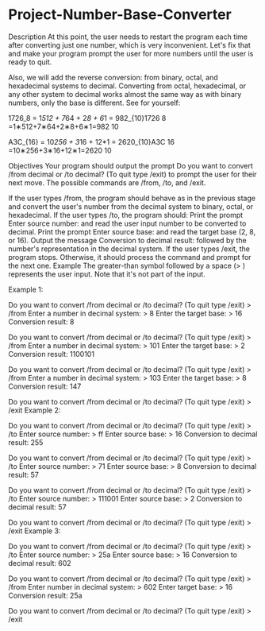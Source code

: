 # Project-Number-Base-Converter

Description
At this point, the user needs to restart the program each time after converting just one number, which is very inconvenient. Let's fix that and make your program prompt the user for more numbers until the user is ready to quit.

Also, we will add the reverse conversion: from binary, octal, and hexadecimal systems to decimal. Converting from octal, hexadecimal, or any other system to decimal works almost the same way as with binary numbers, only the base is different. See for yourself:

1726_8 = 1*512 + 7*64 + 2*8 + 6*1 = 982_{10}1726 
8
​
 =1∗512+7∗64+2∗8+6∗1=982 
10
​
 

A3C_{16} = 10*256 + 3*16 + 12*1 = 2620_{10}A3C 
16
​
 =10∗256+3∗16+12∗1=2620 
10
​
 

Objectives
Your program should output the prompt Do you want to convert /from decimal or /to decimal? (To quit type /exit) to prompt the user for their next move. The possible commands are /from, /to, and /exit.

If the user types /from, the program should behave as in the previous stage and convert the user's number from the decimal system to binary, octal, or hexadecimal.
If the user types /to, the program should:
Print the prompt Enter source number: and read the user input number to be converted to decimal.
Print the prompt Enter source base: and read the target base (2, 8, or 16).
Output the message Conversion to decimal result: followed by the number's representation in the decimal system.
If the user types /exit, the program stops. Otherwise, it should process the command and prompt for the next one.
Example
The greater-than symbol followed by a space (> ) represents the user input. Note that it's not part of the input.

Example 1:

Do you want to convert /from decimal or /to decimal? (To quit type /exit) > /from
Enter a number in decimal system: > 8
Enter the target base: > 16
Conversion result: 8

Do you want to convert /from decimal or /to decimal? (To quit type /exit) > /from
Enter a number in decimal system: > 101
Enter the target base: > 2
Conversion result: 1100101

Do you want to convert /from decimal or /to decimal? (To quit type /exit) > /from
Enter a number in decimal system: > 103
Enter the target base: > 8
Conversion result: 147

Do you want to convert /from decimal or /to decimal? (To quit type /exit) > /exit
Example 2:

Do you want to convert /from decimal or /to decimal? (To quit type /exit) > /to
Enter source number: > ff
Enter source base: > 16
Conversion to decimal result: 255

Do you want to convert /from decimal or /to decimal? (To quit type /exit) > /to
Enter source number: > 71
Enter source base: > 8
Conversion to decimal result: 57

Do you want to convert /from decimal or /to decimal? (To quit type /exit) > /to
Enter source number: > 111001
Enter source base: > 2
Conversion to decimal result: 57

Do you want to convert /from decimal or /to decimal? (To quit type /exit) > /exit
Example 3:

Do you want to convert /from decimal or /to decimal? (To quit type /exit) > /to
Enter source number: > 25a
Enter source base: > 16
Conversion to decimal result: 602

Do you want to convert /from decimal or /to decimal? (To quit type /exit) > /from
Enter number in decimal system: > 602
Enter target base: > 16
Conversion result: 25a

Do you want to convert /from decimal or /to decimal? (To quit type /exit) > /exit
